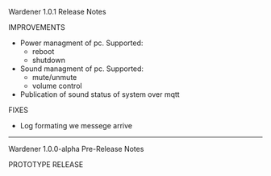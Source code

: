 Wardener 1.0.1 Release Notes

IMPROVEMENTS

- Power managment of pc. Supported:
  - reboot
  - shutdown
- Sound managment of pc. Supported:
  - mute/unmute
  - volume control
- Publication of sound status of system over mqtt

FIXES

- Log formating we messege arrive

---

Wardener 1.0.0-alpha Pre-Release Notes

PROTOTYPE RELEASE
